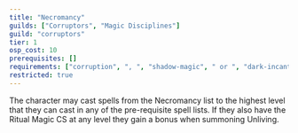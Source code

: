```yaml
---
title: "Necromancy"
guilds: ["Corruptors", "Magic Disciplines"]
guild: "corruptors"
tier: 1
osp_cost: 10
prerequisites: []
requirements: ["corruption", ", ", "shadow-magic", " or ", "dark-incantation", " OS"]
restricted: true
---
```

The character may cast spells from the Necromancy list to the highest level that they can cast in any of the pre-requisite spell lists. If they also have the Ritual Magic CS at any level they gain a bonus when summoning Unliving.